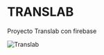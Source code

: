 # TRANSLAB

Proyecto Translab con firebase

![Translab](https://camo.githubusercontent.com/fe2e20f642c34b4813ace77d3b080c47b82c2816/68747470733a2f2f6361726f63726f6d61746963612e6769746875622e696f2f7376672f7472616e736c61622e706e67)

